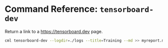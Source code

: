 # Command Reference: `tensorboard-dev`

Return a link to a <https://tensorboard.dev> page.

```bash
cml tensorboard-dev --logdir=./logs --title=Training --md >> myreport.md
```
